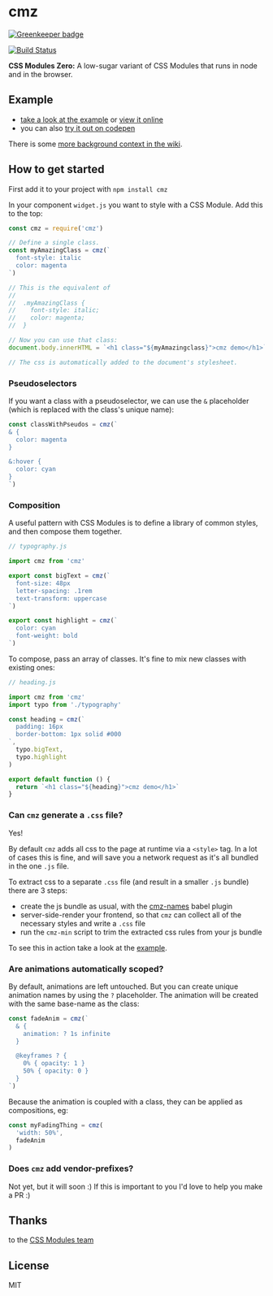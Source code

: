 
# cmz

[![Greenkeeper badge](https://badges.greenkeeper.io/joshwnj/cmz.svg)](https://greenkeeper.io/)

[![Build Status](https://secure.travis-ci.org/joshwnj/cmz.png)](http://travis-ci.org/joshwnj/cmz)

**CSS Modules Zero:** A low-sugar variant of CSS Modules that runs in node and in the browser.

## Example

- [take a look at the example](https://github.com/joshwnj/cmz/tree/master/example) or [view it online](https://joshwnj.github.io/cmz/)
- you can also [try it out on codepen](http://codepen.io/joshwnj/pen/zZNERK?editors=0010#0
)

There is some [more background context in the wiki](https://github.com/joshwnj/cmz/wiki).

## How to get started

First add it to your project with `npm install cmz`

In your component `widget.js` you want to style with a CSS Module. Add this to the top:

```js
const cmz = require('cmz')

// Define a single class.
const myAmazingClass = cmz(`
  font-style: italic
  color: magenta
`)

// This is the equivalent of
//
//  .myAmazingClass {
//    font-style: italic;
//    color: magenta;
//  }

// Now you can use that class:
document.body.innerHTML = `<h1 class="${myAmazingclass}">cmz demo</h1>`

// The css is automatically added to the document's stylesheet.
```

### Pseudoselectors

If you want a class with a pseudoselector, we can use the `&` placeholder (which is replaced with the class's unique name):

```js
const classWithPseudos = cmz(`
& {
  color: magenta
}

&:hover {
  color: cyan
}
`)
```

### Composition

A useful pattern with CSS Modules is to define a library of common styles, and then compose them together.

```js
// typography.js

import cmz from 'cmz'

export const bigText = cmz(`
  font-size: 48px
  letter-spacing: .1rem
  text-transform: uppercase
`)

export const highlight = cmz(`
  color: cyan
  font-weight: bold
`)
```

To compose, pass an array of classes. It's fine to mix new classes with existing ones:

```js
// heading.js

import cmz from 'cmz'
import typo from './typography'

const heading = cmz(`
  padding: 16px
  border-bottom: 1px solid #000
`,
  typo.bigText,
  typo.highlight
)

export default function () {
  return `<h1 class="${heading}">cmz demo</h1>`
}
```

### Can `cmz` generate a `.css` file?

Yes!

By default `cmz` adds all css to the page at runtime via a `<style>` tag. In a lot of cases this is fine, and will save you a network request as it's all bundled in the one `.js` file.

To extract css to a separate `.css` file (and result in a smaller `.js` bundle) there are 3 steps:

- create the js bundle as usual, with the [cmz-names](https://github.com/joshwnj/babel-plugin-cmz-names) babel plugin
- server-side-render your frontend, so that `cmz` can collect all of the necessary styles and write a `.css` file
- run the `cmz-min` script to trim the extracted css rules from your js bundle

To see this in action take a look at the [example](https://github.com/joshwnj/cmz/tree/master/example).

### Are animations automatically scoped?

By default, animations are left untouched. But you can create unique animation names by using the `?` placeholder. The animation will be created with the same base-name as the class:

```js
const fadeAnim = cmz(`
  & {
    animation: ? 1s infinite
  }

  @keyframes ? {
    0% { opacity: 1 }
    50% { opacity: 0 }
  }
`)
```

Because the animation is coupled with a class, they can be applied as compositions, eg:

```js
const myFadingThing = cmz(
  'width: 50%',
  fadeAnim
)
```

### Does `cmz` add vendor-prefixes?

Not yet, but it will soon :) If this is important to you I'd love to help you make a PR :)

## Thanks

to the [CSS Modules team](https://github.com/orgs/css-modules/people)

## License

MIT
